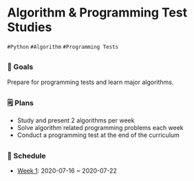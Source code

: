 # Algorithm & Programming Test Studies
`#Python` `#Algorithm` `#Programming Tests`

##

### :checkered_flag: Goals
Prepare for programming tests and learn major algorithms.

##

### :spiral_notepad: Plans
- Study and present 2 algorithms per week
- Solve algorithm related programming problems each week
- Conduct a programming test at the end of the curriculum

##

### :calendar: Schedule
- [Week 1](./week01.md): 2020-07-16 ~ 2020-07-22
